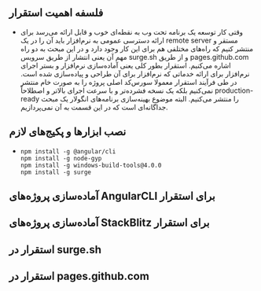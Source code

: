 ## فلسفه اهمیت استقرار

- وقتی کار توسعه یک برنامه تحت وب به نقطه‌ای خوب و قابل ارائه می‌رسد برای ارائه دسترسی عمومی به نرم‌افزار باید آن را در یک remote server مستقر و منتشر کنیم که راه‌های مختلفی هم برای این کار وجود دارد و در این مبحث به دو راه مهم آن یعنی انتشار از طریق سرویس surge.sh و از طریق pages.github.com اشاره می‌کنیم. استقرار بطور کلی یعنی آماده‌سازی نرم‌افزار و بستر اجرای نرم‌افزار برای ارائه خدماتی که نرم‌افزار برای آن طراحی و پیاده‌سازی شده است. در طی فرآیند استقرار معمولا سورس‌کد اصلی پروژه را به صورت خام منتشر نمی‌کنیم بلکه یک نسخه فشرده‌تر و با سرعت اجرای بالاتر و اصطلاحاً production-ready را منتشر می‌کنیم. البته موضوع بهینه‌سازی برنامه‌های انگولار یک مبحث جداگانه‌ای است که در این قسمت به آن نمی‌پردازیم.

## نصب ابزارها و پکیج‌های لازم

- ```shell
  npm install -g @angular/cli
  npm install -g node-gyp
  npm install -g windows-build-tools@4.0.0
  npm install -g surge
  ```

## آماده‌سازی پروژه‌های AngularCLI برای استقرار

## آماده‌سازی پروژه‌های StackBlitz برای استقرار

## استقرار در surge.sh

## استقرار در pages.github.com
